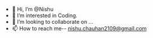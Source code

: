 - 👋 Hi, I’m @Nishu
- 👀 I’m interested in Coding.
- 💞️ I’m looking to collaborate on ...
- 📫 How to reach me-- nishu.chauhan2109@gmail.com

<!---
Nishu210991/Nishu210991 is a ✨ special ✨ repository because its `README.md` (this file) appears on your GitHub profile.
You can click the Preview link to take a look at your changes.
--->
